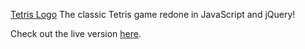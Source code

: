 [Tetris Logo](http://res.cloudinary.com/pulsr/image/upload/v1468521439/Tetris/Tetris-Logo-7.png)
The classic Tetris game redone in JavaScript and jQuery!

Check out the live version [here](https://m2kanderson.github.io/).
